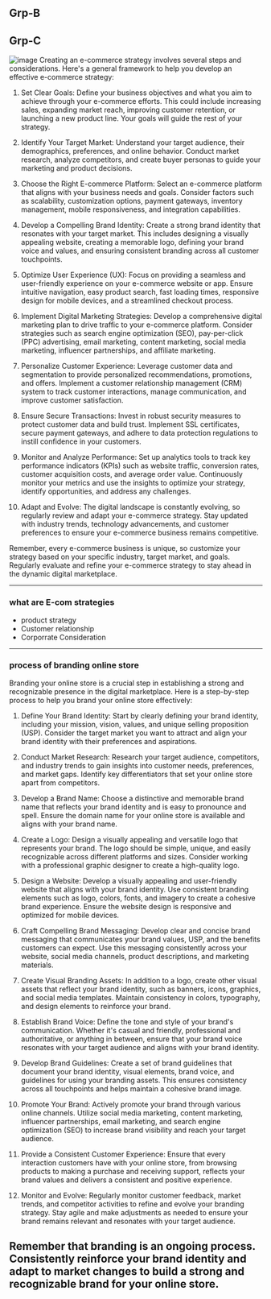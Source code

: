 ## Grp-B

## Grp-C
![image](https://github.com/Mrjoy832/E-Commerce-8thSem/assets/77873383/73331e74-2bc1-436b-aeb7-ec26c81cd054)
Creating an e-commerce strategy involves several steps and considerations. Here's a general framework to help you develop an effective e-commerce strategy:

1. Set Clear Goals: Define your business objectives and what you aim to achieve through your e-commerce efforts. This could include increasing sales, expanding market reach, improving customer retention, or launching a new product line. Your goals will guide the rest of your strategy.

2. Identify Your Target Market: Understand your target audience, their demographics, preferences, and online behavior. Conduct market research, analyze competitors, and create buyer personas to guide your marketing and product decisions.

3. Choose the Right E-commerce Platform: Select an e-commerce platform that aligns with your business needs and goals. Consider factors such as scalability, customization options, payment gateways, inventory management, mobile responsiveness, and integration capabilities.

4. Develop a Compelling Brand Identity: Create a strong brand identity that resonates with your target market. This includes designing a visually appealing website, creating a memorable logo, defining your brand voice and values, and ensuring consistent branding across all customer touchpoints.

5. Optimize User Experience (UX): Focus on providing a seamless and user-friendly experience on your e-commerce website or app. Ensure intuitive navigation, easy product search, fast loading times, responsive design for mobile devices, and a streamlined checkout process.

6. Implement Digital Marketing Strategies: Develop a comprehensive digital marketing plan to drive traffic to your e-commerce platform. Consider strategies such as search engine optimization (SEO), pay-per-click (PPC) advertising, email marketing, content marketing, social media marketing, influencer partnerships, and affiliate marketing.

7. Personalize Customer Experience: Leverage customer data and segmentation to provide personalized recommendations, promotions, and offers. Implement a customer relationship management (CRM) system to track customer interactions, manage communication, and improve customer satisfaction.

8. Ensure Secure Transactions: Invest in robust security measures to protect customer data and build trust. Implement SSL certificates, secure payment gateways, and adhere to data protection regulations to instill confidence in your customers.

9. Monitor and Analyze Performance: Set up analytics tools to track key performance indicators (KPIs) such as website traffic, conversion rates, customer acquisition costs, and average order value. Continuously monitor your metrics and use the insights to optimize your strategy, identify opportunities, and address any challenges.

10. Adapt and Evolve: The digital landscape is constantly evolving, so regularly review and adapt your e-commerce strategy. Stay updated with industry trends, technology advancements, and customer preferences to ensure your e-commerce business remains competitive.

Remember, every e-commerce business is unique, so customize your strategy based on your specific industry, target market, and goals. Regularly evaluate and refine your e-commerce strategy to stay ahead in the dynamic digital marketplace.

---

### what are E-com strategies
- product strategy
- Customer relationship
- Corporrate Consideration

---

### process of branding online store
Branding your online store is a crucial step in establishing a strong and recognizable presence in the digital marketplace. Here is a step-by-step process to help you brand your online store effectively:

1. Define Your Brand Identity: Start by clearly defining your brand identity, including your mission, vision, values, and unique selling proposition (USP). Consider the target market you want to attract and align your brand identity with their preferences and aspirations.

2. Conduct Market Research: Research your target audience, competitors, and industry trends to gain insights into customer needs, preferences, and market gaps. Identify key differentiators that set your online store apart from competitors.

3. Develop a Brand Name: Choose a distinctive and memorable brand name that reflects your brand identity and is easy to pronounce and spell. Ensure the domain name for your online store is available and aligns with your brand name.

4. Create a Logo: Design a visually appealing and versatile logo that represents your brand. The logo should be simple, unique, and easily recognizable across different platforms and sizes. Consider working with a professional graphic designer to create a high-quality logo.

5. Design a Website: Develop a visually appealing and user-friendly website that aligns with your brand identity. Use consistent branding elements such as logo, colors, fonts, and imagery to create a cohesive brand experience. Ensure the website design is responsive and optimized for mobile devices.

6. Craft Compelling Brand Messaging: Develop clear and concise brand messaging that communicates your brand values, USP, and the benefits customers can expect. Use this messaging consistently across your website, social media channels, product descriptions, and marketing materials.

7. Create Visual Branding Assets: In addition to a logo, create other visual assets that reflect your brand identity, such as banners, icons, graphics, and social media templates. Maintain consistency in colors, typography, and design elements to reinforce your brand.

8. Establish Brand Voice: Define the tone and style of your brand's communication. Whether it's casual and friendly, professional and authoritative, or anything in between, ensure that your brand voice resonates with your target audience and aligns with your brand identity.

9. Develop Brand Guidelines: Create a set of brand guidelines that document your brand identity, visual elements, brand voice, and guidelines for using your branding assets. This ensures consistency across all touchpoints and helps maintain a cohesive brand image.

10. Promote Your Brand: Actively promote your brand through various online channels. Utilize social media marketing, content marketing, influencer partnerships, email marketing, and search engine optimization (SEO) to increase brand visibility and reach your target audience.

11. Provide a Consistent Customer Experience: Ensure that every interaction customers have with your online store, from browsing products to making a purchase and receiving support, reflects your brand values and delivers a consistent and positive experience.

12. Monitor and Evolve: Regularly monitor customer feedback, market trends, and competitor activities to refine and evolve your branding strategy. Stay agile and make adjustments as needed to ensure your brand remains relevant and resonates with your target audience.

Remember that branding is an ongoing process. Consistently reinforce your brand identity and adapt to market changes to build a strong and recognizable brand for your online store.
---

